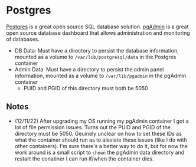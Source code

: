 # Postgres

[Postgres](https://www.postgresql.org/docs/13/index.html) is a great open source SQL database solution. [pgAdmin](https://www.pgadmin.org/) is a great open source database dashboard that allows administration and monitoring of databases.

- DB Data: Must have a directory to persist the database information, mounted as a volume to `/var/lib/postgresql/data` in the Postgres container
- Admin Data: Must have a directory to persist the admin panel information, mounted as a volume to `/var/lib/pgadmin` in the pgAdmin container
  - PUID and PGID of this directory must both be 5050

## Notes

- (12/11/22) After upgrading my OS running my pgAdmin container I got a lot of file permission issues. Turns out the PUID and PGID of the directory must be 5050. Geuinely unclear on how to set these IDs as what the container should run as to aleviate these issues (like I do with other containers). I'm sure there's a better way to do it, but for now the work around is a small script to `chown` the pgAdmin data directory and restart the conatiner I can run if/when the container dies.
